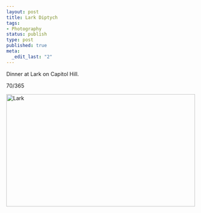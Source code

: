 ```yaml
--- 
layout: post
title: Lark Diptych
tags: 
- Photography
status: publish
type: post
published: true
meta: 
  _edit_last: "2"
---
```

Dinner at Lark on Capitol Hill.

70/365

<a href="http://www.flickr.com/photos/aaronbrethorst/3351713187/" title="Lark by aaronbrethorst, on Flickr"><img src="http://farm4.static.flickr.com/3019/3351713187_1dd223f2ee.jpg" width="500" height="298" alt="Lark" /></a>
